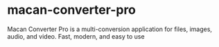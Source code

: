 # macan-converter-pro
Macan Converter Pro is a multi-conversion application for files, images, audio, and video. Fast, modern, and easy to use

